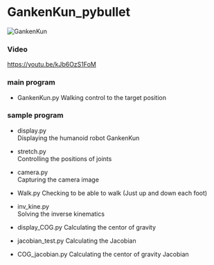 # GankenKun_pybullet

![GankenKun](https://user-images.githubusercontent.com/5755200/79035466-fd011080-7bf9-11ea-807a-227fc551c4ad.jpg)

### Video
https://youtu.be/kJb6OzS1FoM

### main program

- GankenKun.py
Walking control to the target position

### sample program

- display.py  
Displaying the humanoid robot GankenKun

- stretch.py  
Controlling the positions of joints

- camera.py  
Capturing the camera image

- Walk.py
Checking to be able to walk (Just up and down each foot)

- inv_kine.py  
Solving the inverse kinematics

- display_COG.py
Calculating the centor of gravity

- jacobian_test.py
Calculating the Jacobian

- COG_jacobian.py
Calculating the centor of gravity Jacobian
